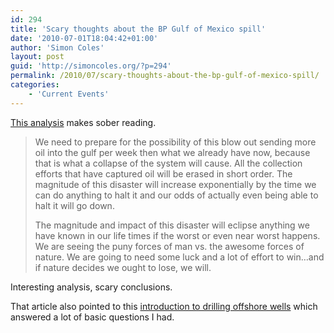```yaml
---
id: 294
title: 'Scary thoughts about the BP Gulf of Mexico spill'
date: '2010-07-01T18:04:42+01:00'
author: 'Simon Coles'
layout: post
guid: 'http://simoncoles.org/?p=294'
permalink: /2010/07/scary-thoughts-about-the-bp-gulf-of-mexico-spill/
categories:
    - 'Current Events'
---
```


[This analysis](http://www.mnn.com/green-tech/research-innovations/blogs/oil-industry-insider-describes-bp-monster-lurking-in-the-gulf) makes sober reading.

> We need to prepare for the possibility of this blow out sending more oil into the gulf per week then what we already have now, because that is what a collapse of the system will cause. All the collection efforts that have captured oil will be erased in short order. The magnitude of this disaster will increase exponentially by the time we can do anything to halt it and our odds of actually even being able to halt it will go down.
> 
> The magnitude and impact of this disaster will eclipse anything we have known in our life times if the worst or even near worst happens. We are seeing the puny forces of man vs. the awesome forces of nature. We are going to need some luck and a lot of effort to win…and if nature decides we ought to lose, we will.

Interesting analysis, scary conclusions.

That article also pointed to this [introduction to drilling offshore wells](http://www.treesfullofmoney.com/?p=1610) which answered a lot of basic questions I had.